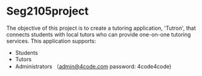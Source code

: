 # Seg2105project
The objective of this project is to create a tutoring application, 'Tutron', that connects students with local tutors who can provide one-on-one tutoring services.
This application supports:
- Students 
- Tutors
- Administrators （admin@4code.com password: 4code4code)
